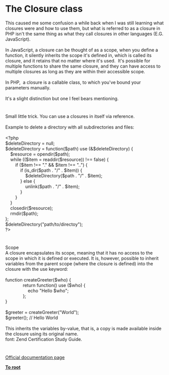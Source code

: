 # The Closure class




<div class="phpcode"><span class="html">
This caused me some confusion a while back when I was still learning what closures were and how to use them, but what is referred to as a closure in PHP isn&apos;t the same thing as what they call closures in other languages (E.G. JavaScript).<br><br>In JavaScript, a closure can be thought of as a scope, when you define a function, it silently inherits the scope it&apos;s defined in, which is called its closure, and it retains that no matter where it&apos;s used.&#xA0; It&apos;s possible for multiple functions to share the same closure, and they can have access to multiple closures as long as they are within their accessible scope.<br><br>In PHP,&#xA0; a closure is a callable class, to which you&apos;ve bound your parameters manually.<br><br>It&apos;s a slight distinction but one I feel bears mentioning.</span>
</div>
  

#


<div class="phpcode"><span class="html">
Small little trick. You can use a closures in itself via reference.<br><br>Example to delete a directory with all subdirectories and files:<br><br><span class="default">&lt;?php<br>$deleteDirectory </span><span class="keyword">= </span><span class="default">null</span><span class="keyword">;<br></span><span class="default">$deleteDirectory </span><span class="keyword">= function(</span><span class="default">$path</span><span class="keyword">) use (&amp;</span><span class="default">$deleteDirectory</span><span class="keyword">) {<br>&#xA0; &#xA0; </span><span class="default">$resource </span><span class="keyword">= </span><span class="default">opendir</span><span class="keyword">(</span><span class="default">$path</span><span class="keyword">);<br>&#xA0; &#xA0; while ((</span><span class="default">$item </span><span class="keyword">= </span><span class="default">readdir</span><span class="keyword">(</span><span class="default">$resource</span><span class="keyword">)) !== </span><span class="default">false</span><span class="keyword">) {<br>&#xA0; &#xA0; &#xA0; &#xA0; if (</span><span class="default">$item </span><span class="keyword">!== </span><span class="string">&quot;.&quot; </span><span class="keyword">&amp;&amp; </span><span class="default">$item </span><span class="keyword">!== </span><span class="string">&quot;..&quot;</span><span class="keyword">) {<br>&#xA0; &#xA0; &#xA0; &#xA0; &#xA0; &#xA0; if (</span><span class="default">is_dir</span><span class="keyword">(</span><span class="default">$path </span><span class="keyword">. </span><span class="string">&quot;/&quot; </span><span class="keyword">. </span><span class="default">$item</span><span class="keyword">)) {<br>&#xA0; &#xA0; &#xA0; &#xA0; &#xA0; &#xA0; &#xA0; &#xA0; </span><span class="default">$deleteDirectory</span><span class="keyword">(</span><span class="default">$path </span><span class="keyword">. </span><span class="string">&quot;/&quot; </span><span class="keyword">. </span><span class="default">$item</span><span class="keyword">);<br>&#xA0; &#xA0; &#xA0; &#xA0; &#xA0; &#xA0; } else {<br>&#xA0; &#xA0; &#xA0; &#xA0; &#xA0; &#xA0; &#xA0; &#xA0; </span><span class="default">unlink</span><span class="keyword">(</span><span class="default">$path </span><span class="keyword">. </span><span class="string">&quot;/&quot; </span><span class="keyword">. </span><span class="default">$item</span><span class="keyword">);<br>&#xA0; &#xA0; &#xA0; &#xA0; &#xA0; &#xA0; }<br>&#xA0; &#xA0; &#xA0; &#xA0; }<br>&#xA0; &#xA0; }<br>&#xA0; &#xA0; </span><span class="default">closedir</span><span class="keyword">(</span><span class="default">$resource</span><span class="keyword">);<br>&#xA0; &#xA0; </span><span class="default">rmdir</span><span class="keyword">(</span><span class="default">$path</span><span class="keyword">);<br>};<br></span><span class="default">$deleteDirectory</span><span class="keyword">(</span><span class="string">&quot;path/to/directoy&quot;</span><span class="keyword">);<br></span><span class="default">?&gt;</span>
</span>
</div>
  

#


<div class="phpcode"><span class="html">
Scope<br>A closure encapsulates its scope, meaning that it has no access to the scope in which it is defined or executed. It is, however, possible to inherit variables from the parent scope (where the closure is defined) into the closure with the use keyword:<br><br>function createGreeter($who) {<br>&#xA0; &#xA0; &#xA0; &#xA0; &#xA0; &#xA0; &#xA0; return function() use ($who) {<br>&#xA0; &#xA0; &#xA0; &#xA0; &#xA0; &#xA0; &#xA0; &#xA0; &#xA0; echo &quot;Hello $who&quot;;<br>&#xA0; &#xA0; &#xA0; &#xA0; &#xA0; &#xA0; &#xA0; };<br>}<br><br>$greeter = createGreeter(&quot;World&quot;);<br>$greeter(); // Hello World<br><br>This inherits the variables by-value, that is, a copy is made available inside the closure using its original name.<br>font: Zend Certification Study Guide.</span>
</div>
  

#

[Official documentation page](https://www.php.net/manual/en/class.closure.php)

**[To root](/)**
